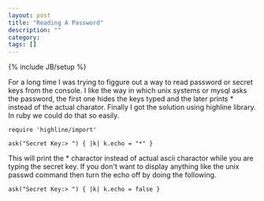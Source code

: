 ```yaml
---
layout: post
title: "Reading A Password"
description: ""
category: 
tags: []
---
```

{% include JB/setup %}

For a long time I was trying to figgure out a way to read password or
secret keys from the console. I like the way in which unix systems or
mysql asks the password, the first one hides the keys typed and the 
later prints * instead of the actual charator. Finally I got the solution
using highline library. In ruby we could do that so easily.


    require 'highline/import'
    
    ask("Secret Key:> ") { |k| k.echo = "*" }
 
 This will print the * charactor instead of actual ascii charactor while you 
 are typing the secret key. If you don't want to display anything like the 
 unix passwd command then turn the echo off by doing the following.

    ask("Secret Key:> ") { |k| k.echo = false }

